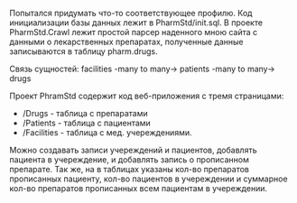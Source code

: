 Попытался придумать что-то соответствующее профилю. Код инициализации базы данных лежит в  PharmStd/init.sql.
 В проекте PharmStd.Crawl лежит простой парсер наденного мною сайта с данными о лекарственных препаратах, полученные данные записываются в таблицу pharm.drugs. 
 
Связь сущностей: facilities -many to many-> patients -many to many-> drugs

Проект PhramStd содержит код веб-приложения с тремя страницами:
* /Drugs - таблица с препаратами
* /Patients - таблица с пациентами
* /Facilities - таблица с мед. учереждениями. 

Можно создавать записи учереждений и пациентов, добавлять пациента в учереждение, и добавлять запись о прописанном препарате. Так же, на в таблицах указаны кол-во препаратов прописанных пациенту, кол-во пациентов в учереждении и суммарное кол-во препаратов прописанных всем пациентам в учереждении.
